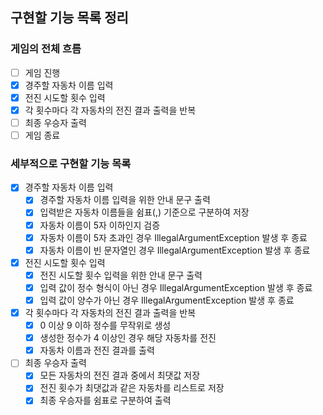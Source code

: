 ## 구현할 기능 목록 정리

### 게임의 전체 흐름

- [ ] 게임 진행
- [x] 경주할 자동차 이름 입력
- [x] 전진 시도할 횟수 입력
- [x] 각 횟수마다 각 자동차의 전진 결과 출력을 반복
- [ ] 최종 우승자 출력
- [ ] 게임 종료

### 세부적으로 구현할 기능 목록

- [x] 경주할 자동차 이름 입력
  - [x] 경주할 자동차 이름 입력을 위한 안내 문구 출력
  - [x] 입력받은 자동차 이름들을 쉼표(,) 기준으로 구분하여 저장
  - [x] 자동차 이름이 5자 이하인지 검증
  - [x] 자동차 이름이 5자 초과인 경우 IllegalArgumentException 발생 후 종료
  - [x] 자동차 이름이 빈 문자열인 경우 IllegalArgumentException 발생 후 종료
- [x] 전진 시도할 횟수 입력
  - [x] 전진 시도할 횟수 입력을 위한 안내 문구 출력
  - [x] 입력 값이 정수 형식이 아닌 경우 IllegalArgumentException 발생 후 종료
  - [x] 입력 값이 양수가 아닌 경우 IllegalArgumentException 발생 후 종료
- [x] 각 횟수마다 각 자동차의 전진 결과 출력을 반복
  - [x] 0 이상 9 이하 정수를 무작위로 생성
  - [x] 생성한 정수가 4 이상인 경우 해당 자동차를 전진
  - [x] 자동차 이름과 전진 결과를 출력
- [ ] 최종 우승자 출력
  - [x] 모든 자동차의 전진 결과 중에서 최댓값 저장
  - [x] 전진 횟수가 최댓값과 같은 자동차를 리스트로 저장
  - [x] 최종 우승자를 쉼표로 구분하여 출력
